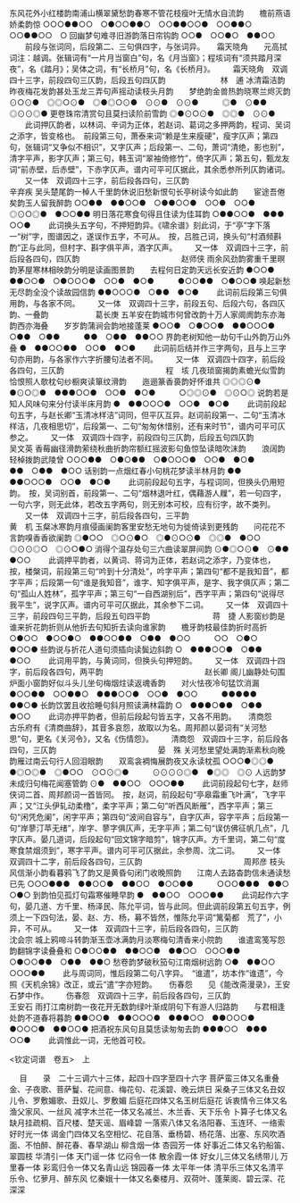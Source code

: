 <!-- { "loadSidebar": true } -->
东风花外小红楼韵南浦山横翠黛愁韵春寒不管花枝瘦叶无情水自流韵　　檐前燕语娇柔韵惊
○○○●●○○　○●○○●●○　○○●●○○●　○○●●○　　　○○●●○○　○
回幽梦句难寻旧游韵落日帘钩韵
○○●　○○●○　●●○○
 　　前段与张词同，后段第二、三句俱四字，与张词异。 
　
霜天晓角　　元高拭词注：越调。张辑词有“一片月当窗白”句，名《月当窗》；程垓词有“须共踏月深夜”，名《踏月》；吴体之词，有“长桥月”句，名《长桥月》。
　　霜天晓角　双调四十三字，前段四句三仄韵，后段五句四仄韵　　　　　　　林　逋
冰清霜洁韵昨夜梅花发韵甚处玉龙三弄句声摇动读枝头月韵　　梦绝韵金兽热韵晓寒兰烬灭韵
⊙○⊙●　◎◎○⊙●　◎●◎○⊙●　⊙⊙●　⊙⊙●　　　◎●　⊙●●　◎⊙⊙◎●
更卷珠帘清赏句且莫扫读阶前雪韵
◎●⊙○⊙●　◎◎●　⊙⊙●
 　　此词押仄韵者，以林词、辛词为正体，若赵词、葛词之多押两韵，程词、吴词之添字，皆变格也。　前段第三句，萧泰来词“赖是生来瘦硬”，瘦字仄声；第四句，张辑词“又争似不相识”，又字仄声；后段第一、二句，萧词“清绝，影也别”，清字平声，影字仄声；第三句，韩玉词“翠袖倚修竹”，倚字仄声；第五句，甄龙友词“前赤壁，后赤壁”，下赤字仄声。谱内可平可仄据此，其余悉参所列仄韵诸词。 
　　又一体　双调四十三字，前后段各四句，三仄韵　　　　　　　　　　　　　辛弃疾
吴头楚尾韵一棹人千里韵休说旧愁新恨句长亭树读今如此韵　　宦途吾倦矣韵玉人留我醉韵
○○●●　●●○○●　○●●○○●　○○●　○○●　　　◎⊙○◎●　●○○●●
明日落花寒食句得且住读为佳耳韵
○●●○○●　●●●　○○●
 　　此词换头五字句，不押短韵异。《啸余谱》刻此词，于“亭”字下落一“树”字，图谱因之，遂误作五字，不可从。　按，吕胜己词，换头句“村酒频斟酌”正与此同，但村字、斟字俱平声，酒字仄声。 
　　又一体　双调四十三字，前后段各四句，四仄韵　　　　　　　　　　　　　赵师侠
雨余风劲韵雾重千里暝韵茅屋寒林相映韵分明是读画图景韵　　去程何日定韵天远长安近韵
●○○●　●●○○●　○●○○○●　○○●　●○●　　　●○○●●　○●○○●
唤起新愁无尽韵全没个读故园信韵
●●○○○●　○●●　●○●
 　　此词前后段第三句俱用韵，与各家不同。 
　　又一体　双调四十三字，前段五句、后段六句，各四仄韵、一叠韵　　　　　　葛长庚
五羊安在韵城市何曾改韵十万人家阛阓韵东亦海韵西亦海叠　　岁岁韵蒲涧会韵地接蓬莱
●○○●　○●○○●　●●○○○●　○●●　○●●　　　●●　○●●　●●○○
界韵老树知他一劫句千山外韵万山外叠
●　●●○○●●　○○●　●○●
 　　此词前后结并作三字两句，且与上三字句亦用韵，与各家作六字折腰句法者不同。 
　　又一体　双调四十四字，前后段各四句，三仄韵　　　　　　　　　　　　　程　垓
几夜琐窗揭韵素蟾光似雪韵恰恨照人欹枕句纱橱爽读箪纹滑韵　　迤逦篆香裛韵好怀谁共
◎◎◎⊙●　●⊙○◎●　●●●○○●　○○●　●○●　　　○◎◎⊙●　◎⊙○◎
说韵若是知人风味句来分付读半床月韵
●　●●○○○●　○○●　●○●
 　　此词前段起句五字，与赵长卿“玉清冰样洁”词同，但平仄互异。赵词前段第一、二句“玉清冰样洁，几夜相思切”，后段第一、二句“匆匆休惜别，还有来时节”，谱内可平可仄参之。 
　　又一体　双调四十四字，前段四句三仄韵，后段五句四仄韵　　　　　　　　吴文英
香莓幽径滑韵萦绕秋曲折韵帘额红摇波影句鱼惊坠读暗吹沫韵　　浪阔韵轻棹拨韵武陵曾
○○○●●　○●○●●　○●○○○●　○○●　●○●　　　●●　○●●　●○○
话别韵一点烟红春小句桃花梦读半林月韵
●●　●●○○○●　○○●　●○●
 　　此词前段起句五字，与程词同，但换头仍用短韵。　按，吴词别首，前段第一、二句“烟林退叶红，偶藉游人屧”，若一句四字，一句六字，则无此体，若改五字两句，则无别本可校，应有衍字，故不类列。 
　　又一体　双调四十三字，前后段各四句，三平韵　　　　　　　　　　　　　黄　机
玉粲冰寒韵月痕侵画阑韵客里安愁无地句为徙倚读到更残韵　　问花花不言韵嗅香香欲阑韵
◎●○○　◎○⊙●○　◎●⊙○⊙●　◎◎●　●○○　　　◎⊙⊙◎○　◎⊙○●○
消得个温存处句三六曲读翠屏间韵
⊙●◎○⊙●　⊙●●　●○○
 　　此调押平韵者，以黄词、蒋词为正体，若赵词之添字，乃变体也，　按，楼槃词，前段第三句“吟到十分清处”，吟字平声；第四句“都不是我知音”，都字平声；后段第一句“谁是我知音”，谁字、知字俱平声，是字、我字俱仄声；第二句“孤山人姓林”，孤字平声；第三句“一自西湖别后”，西字平声；第四句“说得尽我平生”，说字仄声。谱内可平可仄据此，其余参下二词。 
　　又一体　双调四十三字，前段四句三平韵，后段五句四平韵　　　　　　　　蒋　捷
人影窗纱韵是谁来折花韵折则从他折去句知折去读向谁家韵　　檐牙韵枝最佳韵折时高折
○●○○　●○○●○　●●○○●●　○●●　●○○　　　○○　○●○　●○○●
些韵说与折花人道句须插向读鬓边斜韵
○　●●●○○●　○●●　●○○
 　　此词用平韵，与黄词同，但换头句押短韵。 
　　又一体　双调四十四字，前后段各四句，两平韵　　　　　　　　　　　　　赵长卿
阁儿幽静处句围炉面小窗韵好似斗头儿坐句梅烟炷读返魂香韵　　对火怯夜冷句猛饮消漏
●○○●●　○○●●○　●●●○○●　○○●　●○○　　　●●●●●　●●○●
长韵饮罢且收拾睡句斜月照读满林霜韵
○　●●●○●●　○●●　●○○
 　　此词亦押平韵者，但前后段起句皆五字，又各不用韵。 
　
清商怨　　古乐府有《清商曲辞》，其音多哀怨，故取以为名。周邦颜以晏词有“关河愁思”句，更名《关河令》，又名《伤情怨》。
　　清商怨　双调四十三字，前后段各四句，三仄韵　　　　　　　　　　　　　晏　殊
关河愁里望处满韵渐素秋向晚韵雁过南云句行人回泪眼韵　　双鸾衾裯悔展韵夜又永读枕孤
○○○●◎◎●　●◎○◎●　◎●○○　⊙○⊙◎●　　　⊙⊙⊙⊙◎●　●◎◎　◎⊙
人远韵梦未成归句梅花闻塞管韵
⊙●　●●○○　○○○●●
 　　此词前段起句七字，赵师侠词二首、周邦颜词一首皆同。　按，赵词，前段起句“亭皋霜重飞叶满”，飞字平声；又“江头伊轧动柔橹”，柔字平声；第二句“听西风断雁”，西字平声；第三句“闲凭危阑”，闲字平声；第四句“波间自容与”，自字仄声，容字平声；后段第一句“岸蓼汀苹无绪”，岸字、蓼字俱仄声，无字平声；第二句“误仿佛征帆几点”，几字仄声。晏几道词，后段起句“回文锦字暗剪”，锦字仄声。方千里词，第二句“度寒食禁烟须到”，寒字平声。谱内可平可仄据此，余参周、沈二词。 
　　又一体　双调四十二字，前后段各四句，三仄韵　　　　　　　　　　　　　周邦彦
枝头风信渐小韵看暮鸦飞了韵又是黄昏句闭门收晚照韵　　江南人去路杳韵信未通读愁已先
○○○●●●　●●○○●　●●○○　●○○●●　　　○○○●●●　●●○　○●○
到韵怕见孤灯句霜寒催睡早韵
●　●●○○　○○○●●
 　　此词起作六字句，晏几道、方千里、杨泽民、陈允平词，皆与此同。但此调前段第五句五字，例须上一下四句法，晏、赵、方、杨，募不皆然，惟陈允平词“篱菊都　荒了”，小异，不可从。 
　　又一体　双调四十三字，前后段各四句，三仄韵　　　　　　　　　　　　　沈会宗
城上鸦啼斗转韵渐玉壶冰满韵月淡寒梅句清香来小院韵　　谁遣鸾笺写怨韵翻锦字读叠叠和
○●○○●●　●●○○●　●●○○　○○○●●　　　○●○○●●　○●●　●●○
愁卷韵梦破秋笳句江南烟树远韵
○●　●●○○　○○○●●
 　　此与周词同，惟后段第二句八字异。　“谁遣”，坊本作“谁遗”，今照《天机余锦》改正，或云“遣”字亦短韵。 
　
伤春怨　　见《能改斋漫录》，王安石梦中作。
　　伤春怨　双调四十三字，前后段各四句，三仄韵　　　　　　　　　　　　　王安石
雨打江南树韵一夜花开无数韵绿叶渐成阴句下有游人归路韵　　与君相逢处韵不道春将暮韵
●●○○●　●●○○○●　●●●○○　●●○○○●　　　●○○○●　●●○○●
把酒祝东风句且莫恁读匆匆去韵
●●●○○　●●●　○○●
 　　此调惟此一词，无他首可校。 






 <钦定词谱　卷五>　上



　
目　　录　二十三调六十三体，起四十四字至四十六字
菩萨蛮三体又名重叠金、子夜歌、菩萨鬘、花间意、梅花句、花溪碧、晚云烘日
采桑子三体又名丑奴儿令、罗敷媚歌、丑奴儿、罗敷媚
后庭花四体又名玉树后庭花
诉衷情令三体又名渔父家风、一丝风
减字木兰花一体又名减兰、木兰香、天下乐令
卜算子七体又名缺月挂疏桐、百尺楼、楚天谣、眉峰碧
一落索八体又名洛阳春、玉连环、一络索
好时光一体
谒金门四体又名空相忆、花自落、垂杨碧、杨花落、出塞、东风吹酒面、不怕醉、醉花春、春早湖山
柳含烟一体
杏园芳一体
好事近二体又名钓船笛、翠圆枝
华清引一体
天门谣一体
忆闷令一体
散余霞一体
好女儿三体又名绣带儿
万里春一体
彩鸾归令一体又名青山远
锦园春一体
太平年一体
清平乐三体又名清平乐令、忆萝月、醉东风
忆秦娥十一体又名秦楼月、双荷叶、蓬莱阁、碧云深、花深深
　
